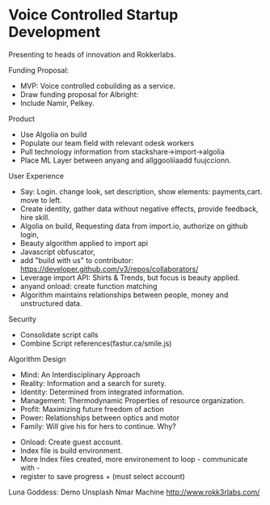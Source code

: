 # Voice Controlled Startup Development

Presenting to heads of innovation and Rokkerlabs. 

Funding Proposal: 
- MVP: Voice controlled cobuilding as a service.
- Draw funding proposal for Albright:
- Include Namir, Pelkey. 

Product
- Use Algolia on build
- Populate our team field with relevant odesk workers
- Pull technology information from stackshare->import->algolia
- Place ML Layer between anyang and allggooliiaadd fuujccionn.


User Experience
- Say: Login. change look, set description, show elements: payments,cart. move to left. 
- Create identity, gather data without negative effects, provide feedback, hire skill.  
- Algolia on build, Requesting data from import.io, authorize on github login,  
- Beauty algorithm applied to import api
- Javascript obfuscator,
- add "build with us" to contributor: https://developer.github.com/v3/repos/collaborators/
- Leverage import API: Shirts & Trends, but focus is beauty applied.
- anyand onload: create function matching 
- Algorithm maintains relationships between people, money and unstructured data.

Security
- Consolidate script calls <script>everything</script>
- Combine Script references(fastur.ca/smile.js)

Algorithm Design
- Mind: An Interdisciplinary Approach
- Reality: Information and a search for surety. 
- Identity: Determined from integrated information.
- Management: Thermodynamic Properties of resource organization. 
- Profit: Maximizing future freedom of action
- Power: Relationships between optics and motor
- Family: Will give his for hers to continue. Why? 

+ Onload: Create guest account.
+ Index file is build environment.
+ More Index files created, more environement to loop - communicate with - 
+ register to save progress + (must select account)

Luna Goddess: Demo
Unsplash
Nmar Machine
http://www.rokk3rlabs.com/




